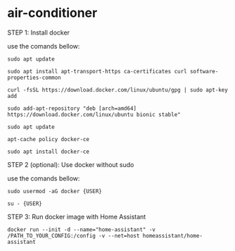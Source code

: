 # air-conditioner

STEP 1: Install docker

use the comands bellow:

	
	sudo apt update

	sudo apt install apt-transport-https ca-certificates curl software-properties-common

	curl -fsSL https://download.docker.com/linux/ubuntu/gpg | sudo apt-key add 

	sudo add-apt-repository "deb [arch=amd64] https://download.docker.com/linux/ubuntu bionic stable"

	sudo apt update

	apt-cache policy docker-ce
	
	sudo apt install docker-ce
	




STEP 2 (optional): Use docker without sudo
	
use the comands bellow:

	sudo usermod -aG docker {USER}

	su - {USER}

STEP 3: Run docker image with Home Assistant
	
	docker run --init -d --name="home-assistant" -v /PATH_TO_YOUR_CONFIG:/config -v --net=host homeassistant/home-assistant

